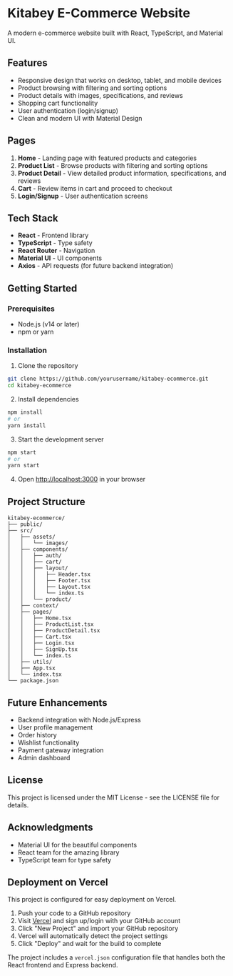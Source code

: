 # Kitabey E-Commerce Website

A modern e-commerce website built with React, TypeScript, and Material UI.

## Features

- Responsive design that works on desktop, tablet, and mobile devices
- Product browsing with filtering and sorting options
- Product details with images, specifications, and reviews
- Shopping cart functionality
- User authentication (login/signup)
- Clean and modern UI with Material Design

## Pages

1. **Home** - Landing page with featured products and categories
2. **Product List** - Browse products with filtering and sorting options
3. **Product Detail** - View detailed product information, specifications, and reviews
4. **Cart** - Review items in cart and proceed to checkout
5. **Login/Signup** - User authentication screens

## Tech Stack

- **React** - Frontend library
- **TypeScript** - Type safety
- **React Router** - Navigation
- **Material UI** - UI components
- **Axios** - API requests (for future backend integration)

## Getting Started

### Prerequisites

- Node.js (v14 or later)
- npm or yarn

### Installation

1. Clone the repository
```bash
git clone https://github.com/yourusername/kitabey-ecommerce.git
cd kitabey-ecommerce
```

2. Install dependencies
```bash
npm install
# or
yarn install
```

3. Start the development server
```bash
npm start
# or
yarn start
```

4. Open [http://localhost:3000](http://localhost:3000) in your browser

## Project Structure

```
kitabey-ecommerce/
├── public/
├── src/
│   ├── assets/
│   │   └── images/
│   ├── components/
│   │   ├── auth/
│   │   ├── cart/
│   │   ├── layout/
│   │   │   ├── Header.tsx
│   │   │   ├── Footer.tsx
│   │   │   ├── Layout.tsx
│   │   │   └── index.ts
│   │   └── product/
│   ├── context/
│   ├── pages/
│   │   ├── Home.tsx
│   │   ├── ProductList.tsx
│   │   ├── ProductDetail.tsx
│   │   ├── Cart.tsx
│   │   ├── Login.tsx
│   │   ├── SignUp.tsx
│   │   └── index.ts
│   ├── utils/
│   ├── App.tsx
│   └── index.tsx
└── package.json
```

## Future Enhancements

- Backend integration with Node.js/Express
- User profile management
- Order history
- Wishlist functionality
- Payment gateway integration
- Admin dashboard

## License

This project is licensed under the MIT License - see the LICENSE file for details.

## Acknowledgments

- Material UI for the beautiful components
- React team for the amazing library
- TypeScript team for type safety

## Deployment on Vercel

This project is configured for easy deployment on Vercel.

1. Push your code to a GitHub repository
2. Visit [Vercel](https://vercel.com) and sign up/login with your GitHub account
3. Click "New Project" and import your GitHub repository
4. Vercel will automatically detect the project settings
5. Click "Deploy" and wait for the build to complete

The project includes a `vercel.json` configuration file that handles both the React frontend and Express backend.
